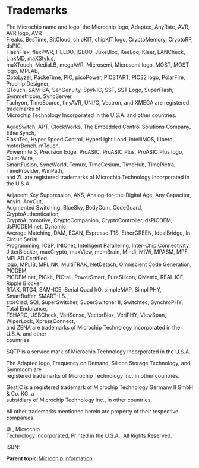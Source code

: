 # Trademarks

The Microchip name and logo, the Microchip logo, Adaptec, AnyRate, AVR, AVR logo, AVR<br /> Freaks, BesTime, BitCloud, chipKIT, chipKIT logo, CryptoMemory, CryptoRF, dsPIC,<br /> FlashFlex, flexPWR, HELDO, IGLOO, JukeBlox, KeeLoq, Kleer, LANCheck, LinkMD, maXStylus,<br /> maXTouch, MediaLB, megaAVR, Microsemi, Microsemi logo, MOST, MOST logo, MPLAB,<br /> OptoLyzer, PackeTime, PIC, picoPower, PICSTART, PIC32 logo, PolarFire, Prochip Designer,<br /> QTouch, SAM-BA, SenGenuity, SpyNIC, SST, SST Logo, SuperFlash, Symmetricom, SyncServer,<br /> Tachyon, TimeSource, tinyAVR, UNI/O, Vectron, and XMEGA are registered trademarks of<br /> Microchip Technology Incorporated in the U.S.A. and other countries.

AgileSwitch, APT, ClockWorks, The Embedded Control Solutions Company, EtherSynch,<br /> FlashTec, Hyper Speed Control, HyperLight Load, IntelliMOS, Libero, motorBench, mTouch,<br /> Powermite 3, Precision Edge, ProASIC, ProASIC Plus, ProASIC Plus logo, Quiet-Wire,<br /> SmartFusion, SyncWorld, Temux, TimeCesium, TimeHub, TimePictra, TimeProvider, WinPath,<br /> and ZL are registered trademarks of Microchip Technology Incorporated in the U.S.A.

Adjacent Key Suppression, AKS, Analog-for-the-Digital Age, Any Capacitor, AnyIn, AnyOut,<br /> Augmented Switching, BlueSky, BodyCom, CodeGuard, CryptoAuthentication,<br /> CryptoAutomotive, CryptoCompanion, CryptoController, dsPICDEM, dsPICDEM.net, Dynamic<br /> Average Matching, DAM, ECAN, Espresso T1S, EtherGREEN, IdealBridge, In-Circuit Serial<br /> Programming, ICSP, INICnet, Intelligent Paralleling, Inter-Chip Connectivity,<br /> JitterBlocker, maxCrypto, maxView, memBrain, Mindi, MiWi, MPASM, MPF, MPLAB Certified<br /> logo, MPLIB, MPLINK, MultiTRAK, NetDetach, Omniscient Code Generation, PICDEM,<br /> PICDEM.net, PICkit, PICtail, PowerSmart, PureSilicon, QMatrix, REAL ICE, Ripple Blocker,<br /> RTAX, RTG4, SAM-ICE, Serial Quad I/O, simpleMAP, SimpliPHY, SmartBuffer, SMART-I.S.,<br /> storClad, SQI, SuperSwitcher, SuperSwitcher II, Switchtec, SynchroPHY, Total Endurance,<br /> TSHARC, USBCheck, VariSense, VectorBlox, VeriPHY, ViewSpan, WiperLock, XpressConnect,<br /> and ZENA are trademarks of Microchip Technology Incorporated in the U.S.A. and other<br /> countries.

SQTP is a service mark of Microchip Technology Incorporated in the U.S.A.

The Adaptec logo, Frequency on Demand, Silicon Storage Technology, and Symmcom are<br /> registered trademarks of Microchip Technology Inc. in other countries.

GestIC is a registered trademark of Microchip Technology Germany II GmbH & Co. KG, a<br /> subsidiary of Microchip Technology Inc., in other countries.

All other trademarks mentioned herein are property of their respective companies.

© , Microchip<br /> Technology Incorporated, Printed in the U.S.A., All Rights Reserved.

ISBN: 

**Parent topic:**[Microchip Information](GUID-0FB3F908-88EE-45CE-94F5-E97AF9049C9B.md)

